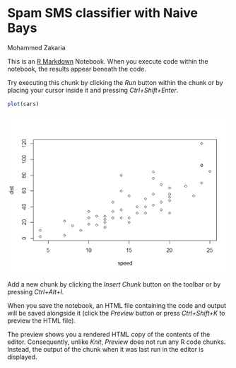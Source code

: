 Spam SMS classifier with Naive Bays
================
Mohammed Zakaria

This is an [R Markdown](http://rmarkdown.rstudio.com) Notebook. When you execute code within the notebook, the results appear beneath the code.

Try executing this chunk by clicking the *Run* button within the chunk or by placing your cursor inside it and pressing *Ctrl+Shift+Enter*.

``` r
plot(cars)
```

![](NB_SpamFilter_files/figure-markdown_github/unnamed-chunk-1-1.png)

Add a new chunk by clicking the *Insert Chunk* button on the toolbar or by pressing *Ctrl+Alt+I*.

When you save the notebook, an HTML file containing the code and output will be saved alongside it (click the *Preview* button or press *Ctrl+Shift+K* to preview the HTML file).

The preview shows you a rendered HTML copy of the contents of the editor. Consequently, unlike *Knit*, *Preview* does not run any R code chunks. Instead, the output of the chunk when it was last run in the editor is displayed.
